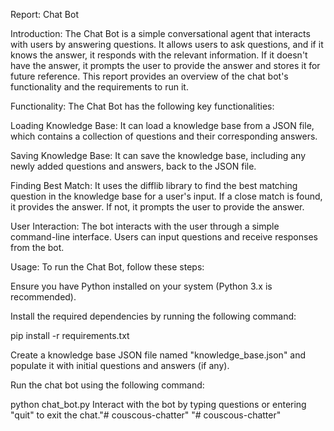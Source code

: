 Report: Chat Bot

Introduction:
The Chat Bot is a simple conversational agent that interacts with users by answering questions. It allows users to ask questions, and if it knows the answer, it responds with the relevant information. If it doesn't have the answer, it prompts the user to provide the answer and stores it for future reference. This report provides an overview of the chat bot's functionality and the requirements to run it.

Functionality:
The Chat Bot has the following key functionalities:

Loading Knowledge Base: It can load a knowledge base from a JSON file, which contains a collection of questions and their corresponding answers.

Saving Knowledge Base: It can save the knowledge base, including any newly added questions and answers, back to the JSON file.

Finding Best Match: It uses the difflib library to find the best matching question in the knowledge base for a user's input. If a close match is found, it provides the answer. If not, it prompts the user to provide the answer.

User Interaction: The bot interacts with the user through a simple command-line interface. Users can input questions and receive responses from the bot.

Usage:
To run the Chat Bot, follow these steps:

Ensure you have Python installed on your system (Python 3.x is recommended).

Install the required dependencies by running the following command:

pip install -r requirements.txt

Create a knowledge base JSON file named "knowledge_base.json" and populate it with initial questions and answers (if any).

Run the chat bot using the following command:

python chat_bot.py
Interact with the bot by typing questions or entering "quit" to exit the chat."# couscous-chatter" 
"# couscous-chatter" 
